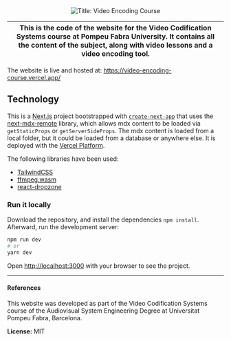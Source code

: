 <div align="center">
<img alt="Title: Video Encoding Course" src="https://user-images.githubusercontent.com/40371955/147414103-3600cdc8-d306-47b5-aeea-a0a32df33edc.png">
</div>

| This is the code of the website for the Video Codification Systems course at Pompeu Fabra University. It contains all the content of the subject, along with video lessons and a video encoding tool.
|---|

The website is live and hosted at: https://video-encoding-course.vercel.app/ 

## Technology

This is a [Next.js](https://nextjs.org/) project bootstrapped with [`create-next-app`](https://github.com/vercel/next.js/tree/canary/packages/create-next-app) that uses the [next-mdx-remote](https://github.com/hashicorp/next-mdx-remote) library, which allows mdx content to be loaded via `getStaticProps` or `getServerSideProps`. The mdx content is loaded from a local folder, but it could be loaded from a database or anywhere else. It is deployed with the [Vercel Platform](https://vercel.com/). 

The following libraries have been used:

- [TailwindCSS](https://tailwindcss.com/)
- [ffmpeg.wasm](https://github.com/ffmpegwasm/ffmpeg.wasm)
- [react-dropzone](https://github.com/react-dropzone/react-dropzone)

### Run it locally

Download the repository, and install the dependencies ``npm install``. Afterward, run the development server:

```bash
npm run dev
# or
yarn dev
```

Open [http://localhost:3000](http://localhost:3000) with your browser to see the project.

---

#### References


This website was developed as part of the Video Codification Systems course of the Audiovisual System Engineering Degree at Universitat Pompeu Fabra, Barcelona.

**License:** MIT
